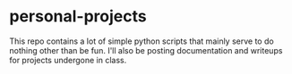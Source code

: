 # personal-projects
This repo contains a lot of simple python scripts that mainly serve to do nothing other than be fun. I'll also be posting documentation and writeups for projects undergone in class.
